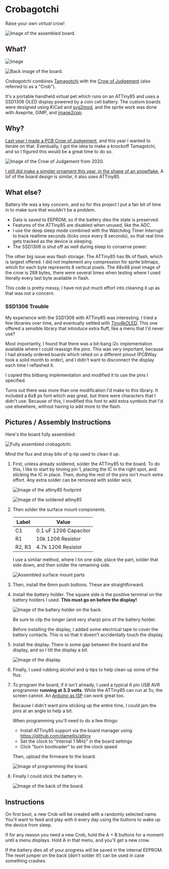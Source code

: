 # Crobagotchi

Raise your own _virtual_ crow!

![Image of the assembled board.](images/crobagotchi.jpg)

## What?

![Image](sprites/judgement%20dithered.bmp)

![Back image of the board.](images/board_rear.jpg)

_Crobagotchi_ combines [Tamagotchi] with the [Crow of Judgement] (also referred to as a "Crob").

It's a portable handheld virtual pet which runs on an ATTiny85 and uses a SSD1306 OLED display
powered by a coin cell battery. The custom boards were designed using KiCad and [svg2mod], and the sprite work was done with Aseprite, GIMP, and [image2cpp].

## Why?

[Last year I made a PCB Crow of Judgement](https://github.com/Chris-Johnston/CrowOfJudgement), and this year I wanted to iterate on that. Eventually, I got the idea to make a knockoff Tamagotchi, and so I figured this would be a great time to do so.

![Image of the Crow of Judgement from 2020.](https://github.com/Chris-Johnston/CrowOfJudgement/raw/master/img/greetings.png)

[I still did make a simpler ornament this year, in the shape of an snowflake.](https://github.com/Chris-Johnston/snowflake-ornament) A lof of the board design is similar, it also uses ATTiny85.

## What else?

Battery life was a key concern, and so for this project I put a fair bit of time in to make sure
that wouldn't be a problem.

- Data is saved to EEPROM, so if the battery dies the state is preserved.
- Features of the ATTiny85 are disabled when unused, like the ADC.
- I use the deep sleep mode combined with the Watchdog Timer Interrupt to track realtime seconds (ticks once every 8 seconds), so that real time gets tracked as the device is sleeping.
- The SSD1306 is shut off as well during sleep to conserve power.

The other big issue was flash storage. The ATTiny85 has 8k of flash, which is largest offered.
I did not implement any compression for sprite bitmaps, which for each byte represents 8 vertical pixels. The 48x48 pixel image of the crow is 288 bytes, there were several times when testing where I used literally every last byte available in flash.

This code is pretty messy, I have not put much effort into cleaning it up as that was not a concern.

### SSD1306 Trouble

My experience with the SSD1306 with ATTiny85 was interesting. I tried a few libraries over time, and eventually settled with [Tiny4kOLED]. This one offered a sensible library that introduce extra fluff, like a menu that I'd never use?

Most importantly, I found that there was a bit-bang i2c implementation available where I could
reassign the pins. This was very important, because I had already ordered boards which relied
on a different pinout (PCBWay took a solid month to order), and I didn't want to disconnect
the display each time I reflashed it.

I copied this bitbang implementation and modified it to use the pins I specified.

Turns out there was more than one modification I'd make to this library. It included a 6x8 px font
which was great, but there were characters that I didn't use. Because of this, I modified
this font to add extra symbols that I'd use elsewhere, without having to add more to the flash.

## Pictures / Assembly Instructions

Here's the board fully assembled:

![Fully assembled crobagotchi.](images/assembled.jpg)

Mind the flux and stray bits of q-tip used to clean it up.

1. First, unless already soldered, solder the ATTiny85 to the board.
To do this, I like to start by tinning pin 1, placing the IC in the right spot,
and sticking the IC in place. Then, doing the rest of the pins isn't much extra effort. Any extra solder can be removed with solder wick.

    ![Image of the attiny85 footprint](images/attiny_footprint.jpg)

    ![Image of the soldered attiny85](images/attiny.jpg)

2. Then solder the surface mount components.

    | Label | Value |
    | -- | -- |
    | C1 | 0.1 uF 1206 Capacitor |
    | R1 | 10k 1206 Resistor |
    | R2, R3 | 4.7k 1206 Resistor |

    I use a similar method, where I tin one side, place the part, solder that side down, and then solder the remaining side.

    ![Assembled surface mount parts](images/assembled_components.jpg)

3. Then, install the 6mm push buttons. These are straightforward.

4. Install the battery holder. The square side is the positive terminal on the battery holders I used. **This must go on before the display!**

    ![Image of the battery holder on the back.](images/assembled_rear.jpg)

    Be sure to clip the longer (and very sharp) pins of the battery holder.

    Before installing the display, I added some electrical tape to cover the battery contacts. This is so that it doesn't accidentally touch the display.

5. Install the display. There is some gap between the board and the display, and so I tilt the display a bit.

    ![Image of the display.](images/assembled_side.jpg)

6. Finally, I used rubbing alcohol and q-tips to help clean up some of the flux.

7. To program the board, if it isn't already, I used a typical 6 pin USB AVR programmer **running at 3.3 volts**. While the ATTiny85 can run at 5v, the screen cannot. An [Arduino as ISP](https://www.arduino.cc/en/Tutorial/BuiltInExamples/ArduinoISP) can work great too.

    Because I didn't want pins sticking up the entire time, I could jam the pins at
    an angle to help a bit.

    When programming you'll need to do a few things:
      - Install ATTiny85 support via the board manager using https://github.com/damellis/attiny
      - Set the clock to "Internal 1 MHz" in the board settings
      - Click "burn bootloader" to set the clock speed

    Then, upload the firmware to the board.

    ![Image of programming the board.](images/programming.jpg)

8. Finally I could stick the battery in.

    ![Image of the back of the board.](images/assembled_rear2.jpg)

[Tamagotchi]: https://en.wikipedia.org/wiki/Tamagotchi
[Crow of Judgement]: https://knowyourmeme.com/memes/crow-of-judgement
[svg2mod]: https://github.com/svg2mod/svg2mod
[image2cpp]: https://javl.github.io/image2cpp/
[Tiny4kOLED]: https://github.com/datacute/Tiny4kOLED

## Instructions

On first boot, a new Crob will be created with a randomly selected name.
You'll want to feed and play with it every day using the buttons to wake up
the device from sleep.

If for any reason you need a new Crob, hold the A + B buttons for a moment until a menu displays. Hold A in that menu, and you'll get a new crow.

If the battery dies all of your progress will be saved in the internal EEPROM.
The reset jumper on the back (don't solder it!) can be used in case something
crashes.